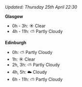 *Updated: Thursday 25th April 22:30*

**Glasgow**

* 0h - 3h: :sunny: Clear
* 4h - 11h: :partly_sunny: Partly Cloudy

**Edinburgh**

* 0h: :partly_sunny: Partly Cloudy
* 1h: :sunny: Clear
* 2h, 3h: :partly_sunny: Partly Cloudy
* 4h, 5h: :cloud: Cloudy
* 6h - 11h: :partly_sunny: Partly Cloudy

